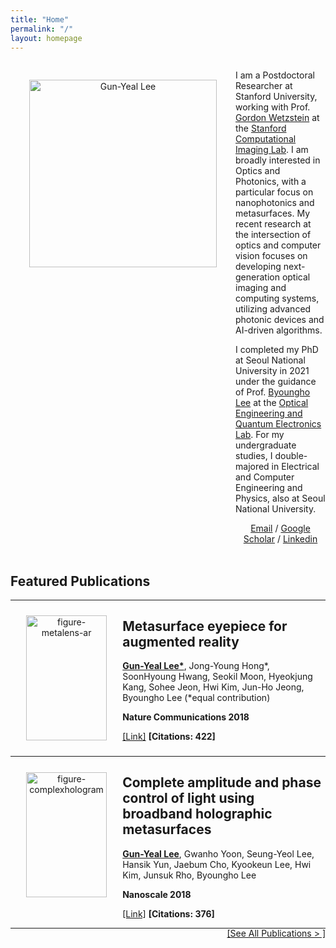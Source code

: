 ```yaml
---
title: "Home"
permalink: "/"
layout: homepage
---
```



<style>
    .flex-container {
        display: flex;
        align-items: flex-start;
    }

    .text-container {
        flex: 3.5;
        /* text-align: left; */
    }

    .photo-text-container {
        flex: 1.5;
        display: flex;
        justify-content: center;
        align-items: center;
        text-align: center;
        height: 100%;
        padding: 20px; /* New padding */
    }

    .photo-text-container .personal-photo {
        width: 300px;
        /* max-width: 90%; Responsive width */
        height: auto; /* Maintain aspect ratio */
        padding: 10px;
    }

    .photo-text-container .publication-photo {
        width: 100%; /* Fixed width for publication photos */
        height: 200px; /* Fixed height for publication photos */
        /* Ensures images cover the space without distorting aspect ratio */
        object-fit: cover; 
        padding: 5px;
    }

    @media (max-width: 768px) {
        .flex-container {
            flex-direction: column;
            align-items: center;
        }
        .text-container, .photo-text-container {
            flex: none;
            max-width: 100%;
            margin: 0 0 0px;
        }
        .photo-text-container .personal-photo,
        .photo-text-container .publication-photo {
            max-width: 100%; /* Ensures full width on smaller screens */
        }
    }
</style>




<div class="flex-container">
    <div class="photo-text-container">
        <!-- Photo -->
        <img src="https://gunyeal.github.io/assets/gylee_2023.jpeg" alt="Gun-Yeal Lee" class="personal-photo">
    </div>
    <div class="text-container">
        <!-- <h2>Gun-Yeal Lee</h2> -->
        <div style="text-align: left;">
            <p>I am a Postdoctoral Researcher at Stanford University, working with Prof. <a href="https://web.stanford.edu/~gordonwz/">Gordon Wetzstein</a> at the <a href="https://www.computationalimaging.org/">Stanford Computational Imaging Lab</a>. I am broadly interested in Optics and Photonics, with a particular focus on nanophotonics and metasurfaces. My recent research at the intersection of optics and computer vision focuses on developing next-generation optical imaging and computing systems, utilizing advanced photonic devices and AI-driven algorithms.</p>
            <p>I completed my PhD at Seoul National University in 2021 under the guidance of Prof. <a href="https://scholar.google.com/citations?hl=en&user=VExwDP4AAAAJ">Byoungho Lee</a> at the <a href="http://oeqelab.snu.ac.kr/">Optical Engineering and Quantum Electronics Lab</a>. For my undergraduate studies, I double-majored in Electrical and Computer Engineering and Physics, also at Seoul National University.</p>
        </div>
        <!-- <div style="text-align: center; font-size:150%;">
            <a href="mailto:gunyeal@stanford.edu"><i class="fas fa-envelope" style="font-size:24px; margin: 10px;"></i></a>
            <a href="https://scholar.google.com/citations?user=SlXpVNkAAAAJ&hl=en" target="_blank"><i class="fas fa-graduation-cap" style="font-size:24px; margin: 10px;"></i></a>
            <a href="https://www.linkedin.com/in/gun-yeal-lee-4b7b54224/" target="_blank"><i class="fab fa-linkedin" style="font-size:24px; margin: 10px;"></i></a>
        </div> -->
        <div style="text-align: center; font-size:100%;">
            <a href="mailto:gunyeal@stanford.edu">Email</a> / 
            <a href="https://scholar.google.com/citations?user=SlXpVNkAAAAJ&hl=en" target="_blank">Google Scholar</a> /
            <a href="https://www.linkedin.com/in/gun-yeal-lee-4b7b54224/" target="_blank">Linkedin</a>
        </div>
    </div>
</div>

<br>

<!-- ## News
 - News 1
 - News 2
 - **09/2022**: Start my postdoctoral research at Stanford! -->
<!-- 
<br> -->

<h2>Featured Publications</h2>

<hr style="height:0.3px; margin-top:0; margin-bottom:0">

<!-- <div class="flex-container">
    <div class="photo-text-container">
        <img src="https://gunyeal.github.io/assets/photos/temp-image.png" alt="temp-image" class="publication-photo">
    </div>
    <div class="text-container">
        <h2>Full-color 3D holographic augmented reality displays with metasurface waveguides</h2>
        <p>Manu Gopakumar*, <u><b>Gun-Yeal Lee*</b></u>, Suyeon Choi, Brian Chao, Yifan Peng, Jonghyun Kim, Gordon Wetzstein (*equal contribution)</p>
        <p><b>Nature 2024</b></p>
        <p></p>
        <p><a href="{{ publication.link }}">[Link]</a></p>
    </div>
</div>
<!-- <hr style="height:0.3px; margin-top:0; margin-bottom:0"> -->

<div class="flex-container">
    <div class="photo-text-container">
        <img src="https://gunyeal.github.io/assets/photos/figure-metalens-ar.png" alt="figure-metalens-ar" class="publication-photo">
    </div>
    <div class="text-container">
        <h2>Metasurface eyepiece for augmented reality</h2>
        <p><u><b>Gun-Yeal Lee*</b></u>, Jong-Young Hong*, SoonHyoung Hwang, Seokil Moon, Hyeokjung Kang, Sohee Jeon, Hwi Kim, Jun-Ho Jeong, Byoungho Lee (*equal contribution)</p>
        <p><b>Nature Communications 2018</b></p>
        <!-- <p>Large-area metalens for wide viewing augmented reality</p> -->
        <p><a href="https://www.nature.com/articles/s41467-018-07011-5">[Link]</a> <b>[Citations: 422]</b></p>
    </div>
</div>
<hr style="height:0.3px; margin-top:0; margin-bottom:0">

<div class="flex-container">
    <div class="photo-text-container">
        <!-- Photo -->
        <img src="https://gunyeal.github.io/assets/photos/figure-complexhologram.png" alt="figure-complexhologram" class="publication-photo">
    </div>
    <div class="text-container">
        <!-- <h2>Gun-Yeal Lee</h2> -->
        <h2>Complete amplitude and phase control of light using broadband holographic metasurfaces</h2>
        <p><u><b>Gun-Yeal Lee</b></u>, Gwanho Yoon, Seung-Yeol Lee, Hansik Yun, Jaebum Cho, Kyookeun Lee, Hwi Kim, Junsuk Rho, Byoungho Lee</p>
        <p><b>Nanoscale 2018</b></p>
        <!-- <p>Large-area metalens for wide viewing augmented reality</p> -->
        <p><a href="https://www.nature.com/articles/s41467-018-07011-5">[Link]</a> <b>[Citations: 376]</b></p>
    </div>
</div>
<hr style="height:0.3px; margin-top:0; margin-bottom:0">

<div style="text-align: right">
    <a href="https://scholar.google.com/citations?user=SlXpVNkAAAAJ&hl=en">[See All Publications > ]</a>
</div>
